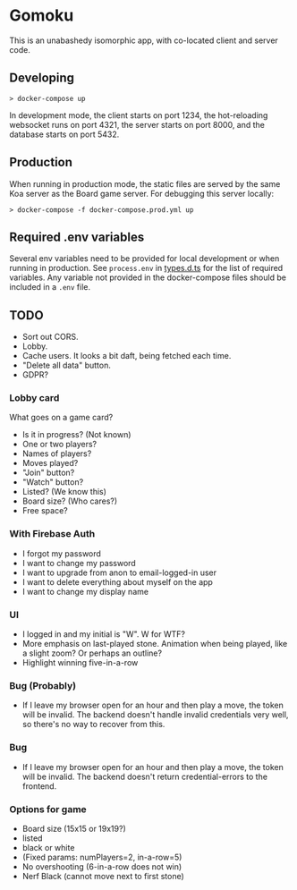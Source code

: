 # Gomoku

This is an unabashedy isomorphic app, with co-located client and server code.

## Developing

```
> docker-compose up
```

In development mode, the client starts on port 1234, the hot-reloading websocket runs on port 4321, the server starts on port 8000, and the database starts on port 5432.

## Production

When running in production mode, the static files are served by the same Koa server as the Board game server. For debugging this server locally:

```
> docker-compose -f docker-compose.prod.yml up
```

## Required .env variables

Several env variables need to be provided for local development or when running in production. See `process.env` in [types.d.ts](types.d.ts) for the list of required variables. Any variable not provided in the docker-compose files should be included in a `.env` file.

## TODO

- Sort out CORS.
- Lobby.
- Cache users. It looks a bit daft, being fetched each time.
- "Delete all data" button.
- GDPR?

### Lobby card

What goes on a game card?

- Is it in progress? (Not known)
- One or two players?
- Names of players?
- Moves played?
- "Join" button?
- "Watch" button?
- Listed? (We know this)
- Board size? (Who cares?)
- Free space?

### With Firebase Auth

- I forgot my password
- I want to change my password
- I want to upgrade from anon to email-logged-in user
- I want to delete everything about myself on the app
- I want to change my display name

### UI

- I logged in and my initial is "W". W for WTF?
- More emphasis on last-played stone. Animation when being played, like a slight zoom? Or perhaps an outline?
- Highlight winning five-in-a-row

### Bug (Probably)

- If I leave my browser open for an hour and then play a move, the token will be invalid. The backend doesn't handle invalid credentials very well, so there's no way to recover from this.

### Bug

- If I leave my browser open for an hour and then play a move, the token will be invalid. The backend doesn't return credential-errors to the frontend.

### Options for game

- Board size (15x15 or 19x19?)
- listed
- black or white
- (Fixed params: numPlayers=2, in-a-row=5)
- No overshooting (6-in-a-row does not win)
- Nerf Black (cannot move next to first stone)

